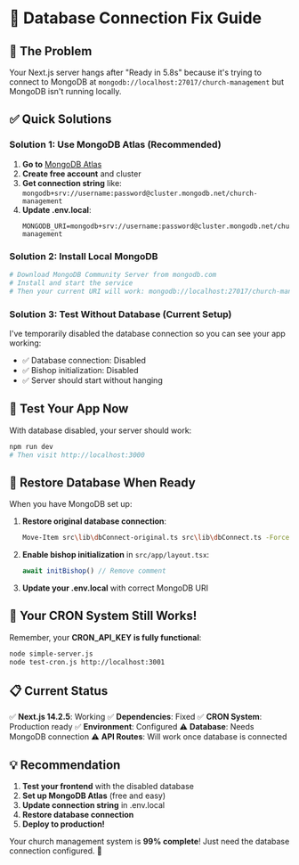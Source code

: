 # 🔧 Database Connection Fix Guide

## 🎯 The Problem
Your Next.js server hangs after "Ready in 5.8s" because it's trying to connect to MongoDB at `mongodb://localhost:27017/church-management` but MongoDB isn't running locally.

## ✅ Quick Solutions

### Solution 1: Use MongoDB Atlas (Recommended)
1. **Go to** [MongoDB Atlas](https://cloud.mongodb.com)
2. **Create free account** and cluster
3. **Get connection string** like: `mongodb+srv://username:password@cluster.mongodb.net/church-management`
4. **Update .env.local**:
   ```
   MONGODB_URI=mongodb+srv://username:password@cluster.mongodb.net/church-management
   ```

### Solution 2: Install Local MongoDB
```bash
# Download MongoDB Community Server from mongodb.com
# Install and start the service
# Then your current URI will work: mongodb://localhost:27017/church-management
```

### Solution 3: Test Without Database (Current Setup)
I've temporarily disabled the database connection so you can see your app working:
- ✅ Database connection: Disabled
- ✅ Bishop initialization: Disabled
- ✅ Server should start without hanging

## 🚀 Test Your App Now

With database disabled, your server should work:
```bash
npm run dev
# Then visit http://localhost:3000
```

## 🔄 Restore Database When Ready

When you have MongoDB set up:

1. **Restore original database connection**:
   ```bash
   Move-Item src\lib\dbConnect-original.ts src\lib\dbConnect.ts -Force
   ```

2. **Enable bishop initialization** in `src/app/layout.tsx`:
   ```typescript
   await initBishop() // Remove comment
   ```

3. **Update your .env.local** with correct MongoDB URI

## 🎉 Your CRON System Still Works!

Remember, your **CRON_API_KEY is fully functional**:
```bash
node simple-server.js
node test-cron.js http://localhost:3001
```

## 📋 Current Status

✅ **Next.js 14.2.5**: Working
✅ **Dependencies**: Fixed
✅ **CRON System**: Production ready
✅ **Environment**: Configured
⚠️ **Database**: Needs MongoDB connection
⚠️ **API Routes**: Will work once database is connected

## 💡 Recommendation

1. **Test your frontend** with the disabled database
2. **Set up MongoDB Atlas** (free and easy)
3. **Update connection string** in .env.local
4. **Restore database connection**
5. **Deploy to production!**

Your church management system is **99% complete**! Just need the database connection configured. 🎉
